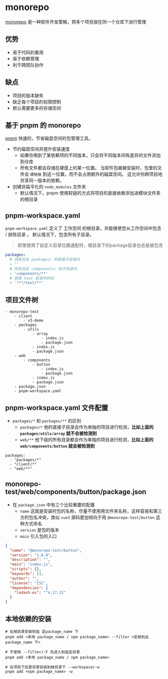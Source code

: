 
# monorepo

[monorepo](https://en.wikipedia.org/wiki/Monorepo) 是一种软件开发策略，把多个项目放在同一个仓库下进行管理

## 优势

- 易于代码的重用
- 易于依赖管理
- 利于跨团队协作

## 缺点

- 项目的版本缺失
- 缺乏每个项目的权限控制
- 默认需要更多的存储空间

## 基于 pnpm 的 monorepo

[pnpm](https://pnpm.io/zh/) 快速的，节省磁盘空间的包管理工具。

- 节约磁盘空间并提升安装速度
    -  如果你用到了某依赖项的不同版本，只会将不同版本间有差异的文件添加到仓库
    -  所有文件都会存储在硬盘上的某一位置。 当软件包被被安装时，包里的文件会 `硬链接` 到这一位置，而不会占用额外的磁盘空间。 这允许你跨项目地共享同一版本的依赖。
-  创建非扁平化的 `node_modules` 文件夹
    -  默认情况下，pnpm 使用软链的方式将项目的直接依赖添加进模块文件夹的根目录


## pnpm-workspace.yaml

`pnpm-workspace.yaml` 定义了 工作空间 的根目录，并能够使您从工作空间中包含 / 排除目录 。 默认情况下，包含所有子目录。

> 即使使用了自定义目录位置通配符，根目录下的package目录也总是被包含

``` yaml
packages:
  # 所有包在 packages/ 的直接子目录内
  - ''
  # 所有包在 components/ 的子目录内
  - 'components/**'
  # 排除 test 目录中的包
  - '!**/test/**'
```

## 项目文件树

```
- monorepo-test
    - client
        - v3-demo
    - packages
        - utils
            - array
                - index.js
                - package.json
            - index.js
            - package.json
    - web
        - components
            - button
                - index.js
                - package.json
            - index.js
            - package.json
    - package.json
    - pnpm-workspace.yaml
```

## pnpm-workspace.yaml 文件配置

- `packages/*` 和 `packages/**` 的区别
    - `packages/*` 他的直接子目录会作为单独的项目进行检测，**比如上面的 `packages/utils/array` 就不会被检测到**
    - `web/**` 他下级的所有目录都会作为单独的项目进行检测，**比如上面的 `web/components/button` 就会被检测到**

```
packages:
  - "packages/*"
  - "client/*"
  - "web/**"
```

## monorepo-test/web/components/button/package.json

- 在 `package.json` 中有三个比较重要的配置
    - `name` 这就是安装时包的名称，尽量不使用用文件夹名称，这样容易和第三方的包名冲突，类似 `vue3` 源码更加倾向于用 `@monorepo-test/button` 这种方式命名
    - `version` 是包的版本
    - `main` 引入包的入口

``` json
{
  "name": "@monorepo-test/button",
  "version": "1.0.0",
  "description": "",
  "main": "index.js",
  "scripts": {},
  "keywords": [],
  "author": "",
  "license": "ISC",
  "dependencies": {
    "lodash-es": "^4.17.21"
  }
}

```

## 本地依赖的安装


```
# 在根目录安装到指 定package_name 下
pnpm add <本地 package_name / npm package_name> --filter <安装到此 package_name 下>

# 不使用 --filter/-F 先进入到指定目录
pnpm add <本地 package_name / npm package_name>

# 在项目下任意目录安装到根目录下 --workspace/-w
pnpm add <npm package_name> -w
```
